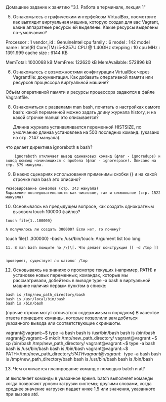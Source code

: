 Домашнее задание к занятию "3.1. Работа в терминале, лекция 1"

 5.   Ознакомьтесь с графическим интерфейсом VirtualBox, посмотрите как выглядит виртуальная машина, которую создал для вас Vagrant, какие аппаратные ресурсы ей выделены. Какие ресурсы выделены по-умолчанию?
    
  Processor	: 1
  vendor_id	: GenuineIntel
  cpu family	: 6
  model		: 142
  model name	: Intel(R) Core(TM) i5-8257U CPU @ 1.40GHz
  stepping	: 10
  cpu MHz		: 1391.999
  cache size	: 6144 KB

  MemTotal:        1000068 kB
  MemFree:          122620 kB
  MemAvailable:     572896 kB

6.   Ознакомьтесь с возможностями конфигурации VirtualBox через Vagrantfile: документация. Как добавить оперативной памяти или ресурсов процессора виртуальной машине?

  Объём оперативной памяти  и ресурсы процессора задаются в файле Vagrantfile. 
    
 8.  Ознакомиться с разделами man bash, почитать о настройках самого bash:
 какой переменной можно задать длину журнала history, и на какой строчке manual это описывается?
       
       
       Длинна журнала устанавливается переменной HISTSIZE, по умолчанию длинаа установлена на 500 последних команд. (указано на стр. 2147 мануала).
        
 что делает директива ignoreboth в bash?
	
	
		ignoreboth отключает вывод одинаковых команд (флаг - ignoredups) и вывод команд начинающихся с пробела (флаг - ignorespace). Описано на стр. 579 мануала.

 9.   В каких сценариях использования применимы скобки {} и на какой строчке man bash это описано?
   
   
    Резервирование символов (стр. 343 мануала)
    Выражение последовательности как числовое, так и символьное (стр. 1522 мануала)
    
   10. Основываясь на предыдущем вопросе, как создать однократным вызовом touch 100000 файлов? 
   
   
    touch file{1..100000}

    А получилось ли создать 300000? Если нет, то почему?
   
   touch file{1..300000}
    -bash: /usr/bin/touch: Argument list too long
    

    11. В man bash поищите по /\[\[. Что делает конструкция [[ -d /tmp ]]
   
  
    проверяет, существует ли католог /tmp

 12.   Основываясь на знаниях о просмотре текущих (например, PATH) и установке новых переменных; командах, которые мы рассматривали, добейтесь в выводе type -a bash в виртуальной машине наличия первым пунктом в списке:

    bash is /tmp/new_path_directory/bash
    bash is /usr/local/bin/bash
    bash is /bin/bash

(прочие строки могут отличаться содержимым и порядком) В качестве ответа приведите команды, которые позволили вам добиться указанного вывода или соответствующие скриншоты.
    
 vagrant@vagrant:~$ type -a bash
 bash is /usr/bin/bash 
 bash is /bin/bash
 vagrant@vagrant:~$ mkdir /tmp/new_path_directory/
 vagrant@vagrant:~$ cp /bin/bash /tmp/new_path_directory/
 vagrant@vagrant:~$ type -a bash 
 bash is /usr/bin/bash
 bash is /bin/bash
 vagrant@vagrant:~$ PATH=/tmp/new_path_directory/:$PATH
 vagrant@vagrant:~$ type -a bash
 bash is /tmp/new_path_directory/bash
 bash is /usr/bin/bash
 bash is /bin/bash


  13.  Чем отличается планирование команд с помощью batch и at?
  
  
   at выполняет команды в указанное время.
   batch выполняет команды когда позволяют уровни загрузки системы; другими словами, когда среднее значение нагрузки падает ниже 1,5 или значения, указанного при вызове atd.

    